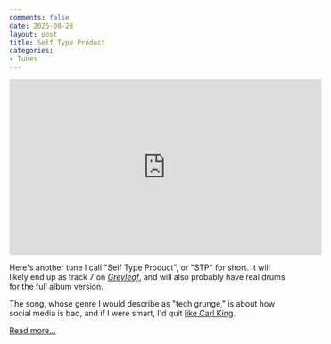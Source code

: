 ```yaml
---
comments: false
date: 2025-08-28
layout: post
title: Self Type Product
categories:
- Tunes
---
```


<iframe width="560" height="315" src="https://www.youtube.com/embed/vxxqXBcCc7I?si=1GbKTjAHVdpZMSip" title="YouTube video player" frameborder="0" allow="accelerometer; autoplay; clipboard-write; encrypted-media; gyroscope; picture-in-picture; web-share" referrerpolicy="strict-origin-when-cross-origin" allowfullscreen></iframe>

Here's another tune I call "Self Type Product", or "STP" for short.
It will likely end up as track 7 on [_Greyleaf_](/music/greyleaf/index.md),
and will also probably have real drums for the full album version.

The song, whose genre I would describe as "tech grunge,"
is about how social media is bad,
and if I were smart,
I'd quit
[like Carl King](https://carlkingdom.com/carl-king-is-no-longer-on-social-media).

[Read more...](/music/greyleaf/self-type-product)
